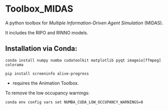 # Toolbox_MIDAS
A python toolbox for *Multiple Information-Driven Agent Simulation* (MIDAS).

It includes the RIPO and RINNO models.

## Installation via Conda:

```
conda install numpy numba cudatoolkit matplotlib pyqt imageio[ffmpeg] colorama
```

```
pip install screeninfo alive-progress
```

+ requires the Animation Toolbox.

To remove the low occupancy warnings:

```
conda env config vars set NUMBA_CUDA_LOW_OCCUPANCY_WARNINGS=0
```